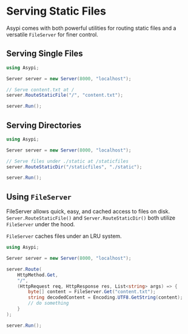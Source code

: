 # Serving Static Files

Asypi comes with both powerful utilities for routing static files and a versatile `FileServer` for finer control.

## Serving Single Files

```C#
using Asypi;

Server server = new Server(8000, "localhost");

// Serve content.txt at /
server.RouteStaticFile("/", "content.txt");

server.Run();
```

## Serving Directories

```C#
using Asypi;

Server server = new Server(8000, "localhost");

// Serve files under ./static at /staticfiles
server.RouteStaticDir("/staticfiles", "./static");

server.Run();
```

## Using `FileServer`

FileServer allows quick, easy, and cached access to files on disk. `Server.RouteStaticFile()` and `Server.RouteStaticDir()` both utilize `FileServer` under the hood.

`FileServer` caches files under an LRU system.

```C#
using Asypi;

Server server = new Server(8000, "localhost");

server.Route(
    HttpMethod.Get,
    "/",
    (HttpRequest req, HttpResponse res, List<string> args) => {
        byte[] content = FileServer.Get("content.txt");
        string decodedContent = Encoding.UTF8.GetString(content);
        // do something
    }
);

server.Run();
```
